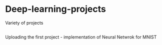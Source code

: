 # Deep-learning-projects
Variety of projects 

## 
Uploading the first project - implementation of Neural Netwrok for MNIST
